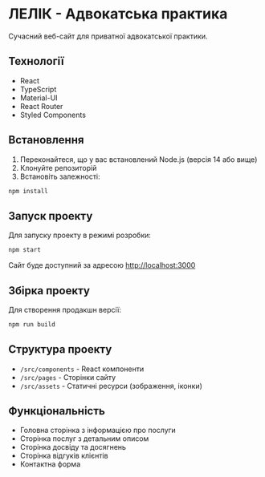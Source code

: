 # ЛЕЛІК - Адвокатська практика

Сучасний веб-сайт для приватної адвокатської практики.

## Технології

- React
- TypeScript
- Material-UI
- React Router
- Styled Components

## Встановлення

1. Переконайтеся, що у вас встановлений Node.js (версія 14 або вище)
2. Клонуйте репозиторій
3. Встановіть залежності:
```bash
npm install
```

## Запуск проекту

Для запуску проекту в режимі розробки:

```bash
npm start
```

Сайт буде доступний за адресою [http://localhost:3000](http://localhost:3000)

## Збірка проекту

Для створення продакшн версії:

```bash
npm run build
```

## Структура проекту

- `/src/components` - React компоненти
- `/src/pages` - Сторінки сайту
- `/src/assets` - Статичні ресурси (зображення, іконки)

## Функціональність

- Головна сторінка з інформацією про послуги
- Сторінка послуг з детальним описом
- Сторінка досвіду та досягнень
- Сторінка відгуків клієнтів
- Контактна форма
